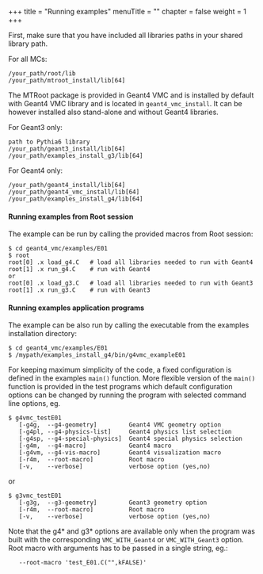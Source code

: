 +++
title = "Running examples"
menuTitle = ""
chapter = false
weight = 1
+++

First, make sure that you have included all libraries paths in your shared library path.

For all MCs:
```
/your_path/root/lib
/your_path/mtroot_install/lib[64]  
```
The MTRoot package is provided in Geant4 VMC and is installed by default with Geant4 VMC library and is located in `geant4_vmc_install`. It can be however installed also stand-alone and without Geant4 libraries.

For Geant3 only:
```
path to Pythia6 library
/your_path/geant3_install/lib[64]
/your_path/examples_install_g3/lib[64]
```

For Geant4 only:
```
/your_path/geant4_install/lib[64]
/your_path/geant4_vmc_install/lib[64]
/your_path/examples_install_g4/lib[64]
```

#### Running examples from Root session

The example can be run by calling the provided macros from Root session:
```
$ cd geant4_vmc/examples/E01
$ root
root[0] .x load_g4.C   # load all libraries needed to run with Geant4
root[1] .x run_g4.C    # run with Geant4
or
root[0] .x load_g3.C   # load all libraries needed to run with Geant3
root[1] .x run_g3.C    # run with Geant3
```

#### Running examples application programs

The example can be also run by calling the executable from the examples installation directory:
```
$ cd geant4_vmc/examples/E01
$ /mypath/examples_install_g4/bin/g4vmc_exampleE01
```

For keeping maximum simplicity of the code, a fixed configuration is defined in the examples `main()` function. More flexible version of the `main()` function is provided in the test programs which default configuration options can be changed by running the program with selected command line options, eg.
```
$ g4vmc_testE01
   [-g4g,  --g4-geometry]         Geant4 VMC geometry option
   [-g4pl, --g4-physics-list]     Geant4 physics list selection
   [-g4sp, --g4-special-physics]  Geant4 special physics selection
   [-g4m,  --g4-macro]            Geant4 macro
   [-g4vm, --g4-vis-macro]        Geant4 visualization macro
   [-r4m,  --root-macro]          Root macro
   [-v,    --verbose]             verbose option (yes,no)
```
or  
```
$ g3vmc_testE01
   [-g3g,  --g3-geometry]         Geant3 geometry option    
   [-r4m,  --root-macro]          Root macro
   [-v,    --verbose]             verbose option (yes,no)
```

Note that the g4* and g3* options are available only when the program was built with the corresponding `VMC_WITH_Geant4` or `VMC_WITH_Geant3` option. Root macro with arguments has to be passed in a single string, eg.:
```
   --root-macro 'test_E01.C("",kFALSE)'
```
